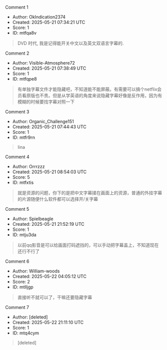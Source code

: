 Comment 1

- Author: OkIndication2374
- Created: 2025-05-21 07:34:21 UTC
- Score: 1
- ID: mtfqa8v

> DVD 时代, 我是记得能开关中文以及英文双语言字幕的.

Comment 2

- Author: Visible-Atmosphere72
- Created: 2025-05-21 07:38:49 UTC
- Score: 1
- ID: mtfqpe8

> 有单独字幕文件才能隐藏吧，不知道能不能屏蔽。有需要可以搞个netflix会员看原版也不贵。但是从学英语的角度来说隐藏字幕好像是反作用，因为有模糊的时候要找字幕对照一下

Comment 3

- Author: Organic_Challenge151
- Created: 2025-05-21 07:44:43 UTC
- Score: 1
- ID: mtfr9rn

> Iina

Comment 4

- Author: Orrrzzz
- Created: 2025-05-21 08:54:03 UTC
- Score: 5
- ID: mtfxtis

> 就是资源的问题，你下的是把中文字幕揉在画面上的资源，普通的外挂字幕的片源随便什么软件都可以选择开/关字幕

Comment 5

- Author: Spielbeagle
- Created: 2025-05-21 21:52:19 UTC
- Score: 1
- ID: mtju3da

> 以前qq影音是可以给画面打码遮挡的，可以手动把字幕盖上，不知道现在还行不行了

Comment 6

- Author: William-woods
- Created: 2025-05-22 04:05:12 UTC
- Score: 2
- ID: mtlljgp

> 直接听不就可以了，干嘛还要隐藏字幕

Comment 7

- Author: [deleted]
- Created: 2025-05-22 21:11:10 UTC
- Score: 1
- ID: mtq4cym

> [deleted]
